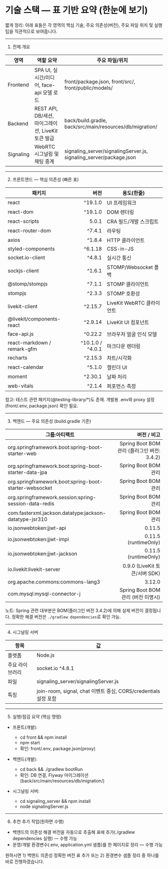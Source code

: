 # 기술 스택 — 표 기반 요약 (한눈에 보기)

짧게 정리: 아래 표들은 각 영역의 핵심 기술, 주요 의존성(버전), 주요 파일 위치 및 실행 팁을 직관적으로 보여줍니다.

---

1) 전체 개요

| 영역 | 역할 요약 | 주요 파일/위치 |
|---|---|---|
| Frontend | SPA UI, 실시간/미디어, face-api 모델 로드 | front/package.json, front/src/, front/public/models/
| Backend | REST API, DB/세션, 마이그레이션, LiveKit 토큰 발급 | back/build.gradle, back/src/main/resources/db/migration/
| Signaling | WebRTC 시그널링 및 채팅 중계 | signaling_server/signalingServer.js, signaling_server/package.json

---

2) 프론트엔드 — 핵심 의존성 (빠른 표)

| 패키지 | 버전 | 용도(한줄) |
|---|---:|---|
| react | ^19.1.0 | UI 프레임워크
| react-dom | ^19.1.0 | DOM 렌더링
| react-scripts | 5.0.1 | CRA 빌드/개발 스크립트
| react-router-dom | ^7.4.1 | 라우팅
| axios | ^1.8.4 | HTTP 클라이언트
| styled-components | ^6.1.18 | CSS-in-JS
| socket.io-client | ^4.8.1 | 실시간 통신
| sockjs-client | ^1.6.1 | STOMP/Websocket 폴백
| @stomp/stompjs | ^7.1.1 | STOMP 클라이언트
| stompjs | ^2.3.3 | STOMP 호환성
| livekit-client | ^2.15.7 | LiveKit WebRTC 클라이언트
| @livekit/components-react | ^2.9.14 | LiveKit UI 컴포넌트
| face-api.js | ^0.22.2 | 브라우저 얼굴 인식 모델
| react-markdown / remark-gfm | ^10.1.0 / ^4.0.1 | 마크다운 렌더링
| recharts | ^2.15.3 | 차트/시각화
| react-calendar | ^5.1.0 | 캘린더 UI
| moment | ^2.30.1 | 날짜 처리
| web-vitals | ^2.1.4 | 퍼포먼스 측정

참고: 테스트 관련 패키지(@testing-library/*)도 존재. 개발용 .env와 proxy 설정(front/.env, package.json) 확인 필요.

---

3) 백엔드 — 주요 의존성 (build.gradle 기준)

| 그룹:아티팩트 | 버전 / 비고 |
|---|---:|
| org.springframework.boot:spring-boot-starter-web | Spring Boot BOM 관리 (플러그인 버전: 3.4.2) |
| org.springframework.boot:spring-boot-starter-data-jpa | Spring Boot BOM 관리 |
| org.springframework.boot:spring-boot-starter-websocket | Spring Boot BOM 관리 |
| org.springframework.session:spring-session-data-redis | Spring Boot BOM 관리 |
| com.fasterxml.jackson.datatype:jackson-datatype-jsr310 | Spring Boot BOM 관리 |
| io.jsonwebtoken:jjwt-api | 0.11.5 |
| io.jsonwebtoken:jjwt-impl | 0.11.5 (runtimeOnly) |
| io.jsonwebtoken:jjwt-jackson | 0.11.5 (runtimeOnly) |
| io.livekit:livekit-server | 0.9.0 (LiveKit 토큰/서버 SDK) |
| org.apache.commons:commons-lang3 | 3.12.0 |
| com.mysql:mysql-connector-j | Spring Boot BOM 관리 (버전 미명시) |

노트: Spring 관련 대부분은 BOM(플러그인 버전 3.4.2)에 의해 실제 버전이 결정됩니다. 정확한 해결 버전은 `./gradlew dependencies`로 확인 가능.

---

4) 시그널링 서버

| 항목 | 값 |
|---|---|
| 플랫폼 | Node.js
| 주요 라이브러리 | socket.io ^4.8.1
| 파일 | signaling_server/signalingServer.js
| 특징 | join-room, signal, chat 이벤트 중심, CORS/credentials 설정 포함

---

5) 실행/점검 요약 (핵심 명령)

- 프론트(개발):
  - cd front && npm install
  - npm start
  - 확인: front/.env, package.json(proxy)

- 백엔드(개발):
  - cd back && ./gradlew bootRun
  - 확인: DB 연결, Flyway 마이그레이션(back/src/main/resources/db/migration/)

- 시그널링 서버:
  - cd signaling_server && npm install
  - node signalingServer.js

---

6) 추천 추가 작업(원하면 수행)
- 백엔드의 의존성 해결 버전을 자동으로 추출해 표에 추가(./gradlew dependencies 실행) — 수행 가능
- 운영/개발 환경변수(.env, application.yml 샘플)를 한 페이지로 정리 — 수행 가능

원하시면 1) 백엔드 의존성 정확한 버전 표 추가 또는 2) 환경변수 샘플 정리 중 하나를 바로 진행하겠습니다.
